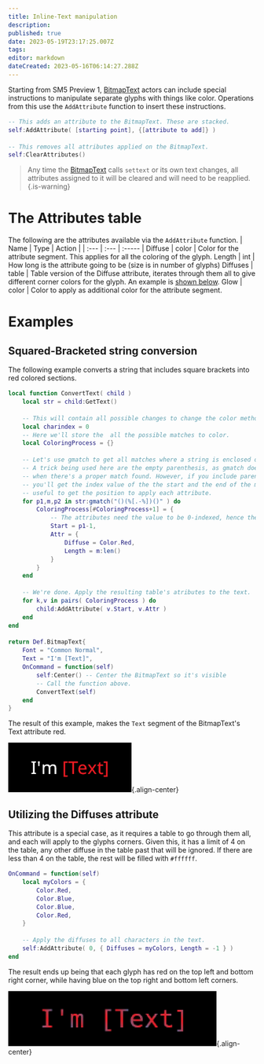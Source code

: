 ```yaml
---
title: Inline-Text manipulation
description: 
published: true
date: 2023-05-19T23:17:25.007Z
tags: 
editor: markdown
dateCreated: 2023-05-16T06:14:27.288Z
---
```


Starting from SM5 Preview 1, [BitmapText](/en/dev/actors/actortypes/bitmaptext/_index) actors can include special instructions to manipulate separate glyphs with things like color. Operations from this use the `AddAttribute` function to insert these instructions.

```lua
-- This adds an attribute to the BitmapText. These are stacked.
self:AddAttribute( [starting point], {[attribute to add]} )

-- This removes all attributes applied on the BitmapText.
self:ClearAttributes()
```

> Any time the [BitmapText](/en/dev/actors/actortypes/bitmaptext/_index) calls `settext` or its own text changes, all attributes assigned to it will be cleared and will need to be reapplied.
{.is-warning}

# The Attributes table
The following are the attributes available via the `AddAttribute` function.
| Name | Type | Action |
| :--- | :--- | :----- |
Diffuse | color | Color for the attribute segment. This applies for all the coloring of the glyph.
Length | int | How long is the attribute going to be (size is in number of glyphs)
Diffuses | table | Table version of the Diffuse attribute, iterates through them all to give different corner colors for the glyph. An example is [shown below](#utilizing-the-diffuses-attribute).
Glow | color | Color to apply as additional color for the attribute segment.

# Examples

## Squared-Bracketed string conversion
The following example converts a string that includes square brackets into red colored sections.

```Lua
local function ConvertText( child )
	local str = child:GetText()

	-- This will contain all possible changes to change the color method.
	local charindex = 0
	-- Here we'll store the  all the possible matches to color.
	local ColoringProcess = {}

	-- Let's use gmatch to get all matches where a string is enclosed on square brackets.
	-- A trick being used here are the empty parenthesis, as gmatch doesn't provide a general index value
	-- when there's a proper match found. However, if you include parenthesis before or after a successful match,
	-- you'll get the index value of the the start and the end of the match relative to the entire string, which is 
	-- useful to get the position to apply each attribute.
	for p1,m,p2 in str:gmatch("()(%[.-%])()" ) do
		ColoringProcess[#ColoringProcess+1] = {
			-- The attributes need the value to be 0-indexed, hence the -1, as Lua provides all results starting with 1.
			Start = p1-1,
			Attr = {
				Diffuse = Color.Red,
				Length = m:len()
			}
		}
	end
	
	-- We're done. Apply the resulting table's atributes to the text.
	for k,v in pairs( ColoringProcess ) do
		child:AddAttribute( v.Start, v.Attr )
	end
end

return Def.BitmapText{
	Font = "Common Normal",
	Text = "I'm [Text]",
	OnCommand = function(self)
		self:Center() -- Center the BitmapText so it's visible
		-- Call the function above.
		ConvertText(self)
	end
}
```

The result of this example, makes the `Text` segment of the BitmapText's Text attribute red.

![colorattrexample.png](/resources/actors/bitmaptext/colorattrexample.png){.align-center}

## Utilizing the Diffuses attribute

This attribute is a special case, as it requires a table to go through them all, and each will apply to the glyphs corners.
Given this, it has a limit of 4 on the table, any other diffuse in the table past that will be ignored. If there are less than 4 on the table, the rest will be filled with `#ffffff`.

```lua
OnCommand = function(self)
	local myColors = {
		Color.Red,
		Color.Blue,
		Color.Blue,
		Color.Red,
	}

	-- Apply the diffuses to all characters in the text.
	self:AddAttribute( 0, { Diffuses = myColors, Length = -1 } )
end
```

The result ends up being that each glyph has red on the top left and bottom right corner, while having blue on the top right and bottom left corners.

![colordiffusesexample.png](/resources/actors/bitmaptext/colordiffusesexample.png){.align-center}
